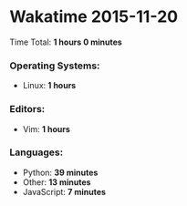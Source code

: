 # Wakatime 2015-11-20

Time Total: **1 hours 0 minutes**

### Operating Systems:
- Linux: **1 hours** 

### Editors:
- Vim: **1 hours** 

### Languages:
- Python: **39 minutes** 
- Other: **13 minutes** 
- JavaScript: **7 minutes** 

